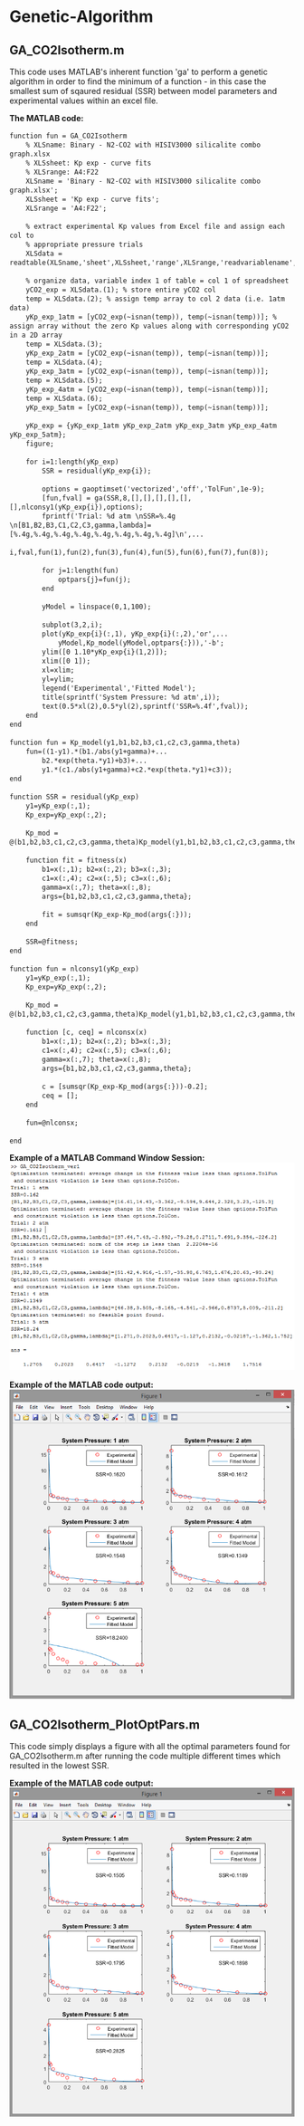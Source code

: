 # Genetic-Algorithm

## GA_CO2Isotherm.m
This code uses MATLAB's inherent function 'ga' to perform a genetic algorithm in order to find the minimum of a function - in this case the smallest sum of sqaured residual (SSR) between model parameters and experimental values within an excel file.

**The MATLAB code:**
```
function fun = GA_CO2Isotherm
    % XLSname: Binary - N2-CO2 with HISIV3000 silicalite combo graph.xlsx
    % XLSsheet: Kp exp - curve fits
    % XLSrange: A4:F22
    XLSname = 'Binary - N2-CO2 with HISIV3000 silicalite combo graph.xlsx';
    XLSsheet = 'Kp exp - curve fits';
    XLSrange = 'A4:F22';
    
    % extract experimental Kp values from Excel file and assign each col to
    % appropriate pressure trials
    XLSdata = readtable(XLSname,'sheet',XLSsheet,'range',XLSrange,'readvariablename',false);
    
    % organize data, variable index 1 of table = col 1 of spreadsheet
    yCO2_exp = XLSdata.(1); % store entire yCO2 col
    temp = XLSdata.(2); % assign temp array to col 2 data (i.e. 1atm data)
    yKp_exp_1atm = [yCO2_exp(~isnan(temp)), temp(~isnan(temp))]; % assign array without the zero Kp values along with corresponding yCO2 in a 2D array
    temp = XLSdata.(3);
    yKp_exp_2atm = [yCO2_exp(~isnan(temp)), temp(~isnan(temp))];
    temp = XLSdata.(4);
    yKp_exp_3atm = [yCO2_exp(~isnan(temp)), temp(~isnan(temp))];
    temp = XLSdata.(5);
    yKp_exp_4atm = [yCO2_exp(~isnan(temp)), temp(~isnan(temp))];
    temp = XLSdata.(6);
    yKp_exp_5atm = [yCO2_exp(~isnan(temp)), temp(~isnan(temp))];
    
    yKp_exp = {yKp_exp_1atm yKp_exp_2atm yKp_exp_3atm yKp_exp_4atm yKp_exp_5atm};
    figure;
    
    for i=1:length(yKp_exp) 
        SSR = residual(yKp_exp{i});

        options = gaoptimset('vectorized','off','TolFun',1e-9);
        [fun,fval] = ga(SSR,8,[],[],[],[],[],[],nlconsy1(yKp_exp{i}),options);
        fprintf('Trial: %d atm \nSSR=%.4g \n[B1,B2,B3,C1,C2,C3,gamma,lambda]=[%.4g,%.4g,%.4g,%.4g,%.4g,%.4g,%.4g,%.4g]\n',...
            i,fval,fun(1),fun(2),fun(3),fun(4),fun(5),fun(6),fun(7),fun(8));

        for j=1:length(fun)
            optpars{j}=fun(j);
        end

        yModel = linspace(0,1,100);
        
        subplot(3,2,i);
        plot(yKp_exp{i}(:,1), yKp_exp{i}(:,2),'or',...
            yModel,Kp_model(yModel,optpars{:})),'-b';
        ylim([0 1.10*yKp_exp{i}(1,2)]);
        xlim([0 1]);
        xl=xlim;
        yl=ylim;
        legend('Experimental','Fitted Model');
        title(sprintf('System Pressure: %d atm',i));
        text(0.5*xl(2),0.5*yl(2),sprintf('SSR=%.4f',fval));
    end
end

function fun = Kp_model(y1,b1,b2,b3,c1,c2,c3,gamma,theta)
    fun=((1-y1).*(b1./abs(y1+gamma)+...
        b2.*exp(theta.*y1)+b3)+...
        y1.*(c1./abs(y1+gamma)+c2.*exp(theta.*y1)+c3));
end

function SSR = residual(yKp_exp)
    y1=yKp_exp(:,1);
    Kp_exp=yKp_exp(:,2);

    Kp_mod = @(b1,b2,b3,c1,c2,c3,gamma,theta)Kp_model(y1,b1,b2,b3,c1,c2,c3,gamma,theta);
    
    function fit = fitness(x)
        b1=x(:,1); b2=x(:,2); b3=x(:,3);
        c1=x(:,4); c2=x(:,5); c3=x(:,6);
        gamma=x(:,7); theta=x(:,8);
        args={b1,b2,b3,c1,c2,c3,gamma,theta};
        
        fit = sumsqr(Kp_exp-Kp_mod(args{:}));
    end
    
    SSR=@fitness;
end

function fun = nlconsy1(yKp_exp)
    y1=yKp_exp(:,1);
    Kp_exp=yKp_exp(:,2);
    
    Kp_mod = @(b1,b2,b3,c1,c2,c3,gamma,theta)Kp_model(y1,b1,b2,b3,c1,c2,c3,gamma,theta);
    
    function [c, ceq] = nlconsx(x)
        b1=x(:,1); b2=x(:,2); b3=x(:,3);
        c1=x(:,4); c2=x(:,5); c3=x(:,6);
        gamma=x(:,7); theta=x(:,8);
        args={b1,b2,b3,c1,c2,c3,gamma,theta};
        
        c = [sumsqr(Kp_exp-Kp_mod(args{:}))-0.2];
        ceq = [];
    end
    
    fun=@nlconsx;
    
end
```

**Example of a MATLAB Command Window Session:**
![](https://github.com/pamyo045/Genetic-Algorithm/blob/master/Resources/Image1.png)

**Example of the MATLAB code output:**
![](https://github.com/pamyo045/Genetic-Algorithm/blob/master/Resources/Image2.png)

## GA_CO2Isotherm_PlotOptPars.m
This code simply displays a figure with all the optimal parameters found for GA_CO2Isotherm.m after running the code multiple different times which resulted in the lowest SSR. 

**Example of the MATLAB code output:**
![](https://github.com/pamyo045/Genetic-Algorithm/blob/master/Resources/Image3.PNG)
